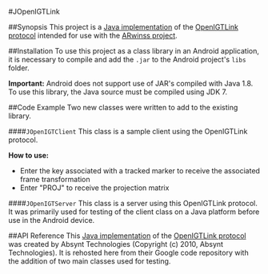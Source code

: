 #JOpenIGTLink

##Synopsis
This project is a [Java implementation](https://code.google.com/p/igtlink4j/) of the [OpenIGTLink protocol](http://openigtlink.org/)
intended for use with the [ARwinss project](https://github.com/pranavl/ARwinss).

##Installation
To use this project as a class library in an Android application, 
it is necessary to compile and add the `.jar` to the Android project's `libs` folder.

**Important:**
Android does not support use of JAR's compiled with Java 1.8. To use this library, the Java source must be compiled using JDK 7.

##Code Example
Two new classes were written to add to the existing library.

####`JOpenIGTClient`
This class is a sample client using the OpenIGTLink protocol.

**How to use:**
* Enter the key associated with a tracked marker to receive the associated frame transformation
* Enter "PROJ" to receive the projection matrix

####`JOpenIGTServer`
This class is a server using this OpenIGTLink protocol. 
It was primarily used for testing of the client class on a Java platform before use in the Android device.

##API Reference
This [Java implementation](https://code.google.com/p/igtlink4j/) of the [OpenIGTLink protocol](http://openigtlink.org/)
was created by Absynt Technologies (Copyright (c) 2010, Absynt Technologies). 
It is rehosted here from their Google code repository with the addition of two main classes used for testing.